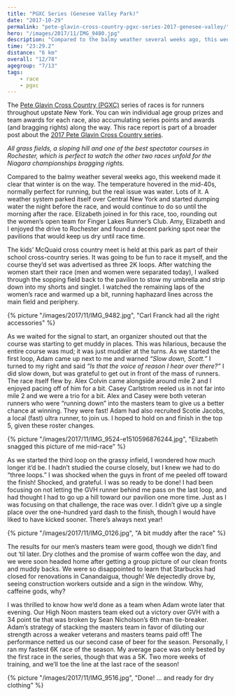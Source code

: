 ```yaml
---
title: "PGXC Series (Genesee Valley Park)"
date: "2017-10-29"
permalink: "pete-glavin-cross-country-pgxc-series-2017-genesee-valley/"
hero: "/images/2017/11/IMG_9480.jpg"
description: "Compared to the balmy weather several weeks ago, this weekend made it clear that winter is on the way. The temperature hovered in the mid-40s, normally perfect for running, but the real issue was water. Lots of it."
time: "23:29.2"
distance: "6 km"
overall: "12/78"
agegroup: "7/13"
tags:
    - race
    - pgxc
---
```


The [Pete Glavin Cross Country (PGXC)](http://www.gvh.net/pete-glavin-xc-series) series of races is for runners throughout upstate New York. You can win individual age group prizes and team awards for each race, also accumulating series points and awards (and bragging rights) along the way. This race report is part of a broader post about the [2017 Pete Glavin Cross Country series](/pete-glavin-cross-country-pgxc-series-2017/).

_All grass fields, a sloping hill and one of the best spectator courses in Rochester, which is perfect to watch the other two races unfold for the Niagara championships bragging rights._

Compared to the balmy weather several weeks ago, this weekend made it clear that winter is on the way. The temperature hovered in the mid-40s, normally perfect for running, but the real issue was water. Lots of it. A weather system parked itself over Central New York and started dumping water the night before the race, and would continue to do so until the morning after the race. Elizabeth joined in for this race, too, rounding out the women’s open team for Finger Lakes Runner’s Club. Amy, Elizabeth and I enjoyed the drive to Rochester and found a decent parking spot near the pavilions that would keep us dry until race time.

The kids’ McQuaid cross country meet is held at this park as part of their school cross-country series. It was going to be fun to race it myself, and the course they’d set was advertised as three 2K loops. After watching the women start their race (men and women were separated today), I walked through the sopping field back to the pavilion to stow my umbrella and strip down into my shorts and singlet. I watched the remaining laps of the women’s race and warmed up a bit, running haphazard lines across the main field and periphery.

{% picture "/images/2017/11/IMG_9482.jpg", "Carl Franck had all the right accessories" %}

As we waited for the signal to start, an organizer shouted out that the course was starting to get muddy in places. This was hilarious, because the entire course was mud; it was just muddier at the turns. As we started the first loop, Adam came up next to me and warned _“Slow down, Scott.”_ I turned to my right and said _“Is that the voice of reason I hear over there?”_ I did slow down, but was grateful to get out in front of the mass of runners. The race itself flew by. Alex Colvin came alongside around mile 2 and I enjoyed pacing off of him for a bit. Casey Carlstrom reeled us in not far into mile 2 and we were a trio for a bit. Alex and Casey were both veteran runners who were “running down” into the masters team to give us a better chance at winning. They were fast! Adam had also recruited Scotie Jacobs, a local (fast) ultra runner, to join us. I hoped to hold on and finish in the top 5, given these roster changes.

{% picture "/images/2017/11/IMG_9524-e1510596876244.jpg", "Elizabeth snagged this picture of me mid-race" %}

As we started the third loop on the grassy infield, I wondered how much longer it’d be. I hadn’t studied the course closely, but I knew we had to do “three loops.” I was shocked when the guys in front of me peeled off toward the finish! Shocked, and grateful. I was so ready to be done! I had been focusing on not letting the GVH runner behind me pass on the last loop, and had thought I had to go up a hill toward our pavilion one more time. Just as I was focusing on that challenge, the race was over. I didn’t give up a single place over the one-hundred yard dash to the finish, though I would have liked to have kicked sooner. There’s always next year!

{% picture "/images/2017/11/IMG_0126.jpg", "A bit muddy after the race" %}

The results for our men’s masters team were good, though we didn’t find out ‘til later. Dry clothes and the promise of warm coffee won the day, and we were soon headed home after getting a group picture of our clean fronts and muddy backs. We were so disappointed to learn that Starbucks had closed for renovations in Canandaigua, though! We dejectedly drove by, seeing construction workers outside and a sign in the window. Why, caffeine gods, why?

I was thrilled to know how we’d done as a team when Adam wrote later that evening. Our High Noon masters team eked out a victory over GVH with a 34 point tie that was broken by Sean Nicholson’s 6th man tie-breaker. Adam’s strategy of stacking the masters team in favor of diluting our strength across a weaker veterans and masters teams paid off! The performance netted us our second case of beer for the season. Personally, I ran my fastest 6K race of the season. My average pace was only bested by the first race in the series, though that was a 5K. Two more weeks of training, and we’ll toe the line at the last race of the season!

{% picture "/images/2017/11/IMG_9516.jpg", "Done! ... and ready for dry clothing" %}
